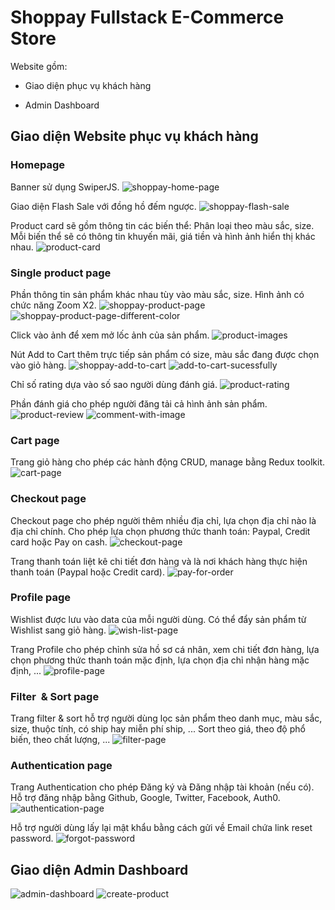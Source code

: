 **Shoppay Fullstack E-Commerce Store**
======================================

Website gồm:

- Giao diện phục vụ khách hàng

- Admin Dashboard

**Giao diện Website phục vụ khách hàng**
----------------------------------------

### **Homepage**
Banner sử dụng SwiperJS.
![shoppay-home-page](https://github.com/GiangLe1999/Shoppay/assets/100833182/74529668-d93e-4b1d-88d4-4596cd097932)

Giao diện Flash Sale với đồng hồ đếm ngược.
![shoppay-flash-sale](https://github.com/GiangLe1999/Shoppay/assets/100833182/87f43445-1271-4750-9a0f-0f95135cb6de)

Product card sẽ gồm thông tin các biến thể: Phân loại theo màu sắc, size. Mỗi biến thể sẽ có thông tin khuyến mãi, giá tiền và hình ảnh hiển thị khác nhau.
![product-card](https://github.com/GiangLe1999/Shoppay/assets/100833182/b240739d-0dbf-4dc1-954a-d51ba62ad660)

### **Single product page**
Phần thông tin sản phẩm khác nhau tùy vào màu sắc, size. Hình ảnh có chức năng Zoom X2.
![shoppay-product-page](https://github.com/GiangLe1999/Shoppay/assets/100833182/f8fb8041-b15a-482d-8210-188395c9508f)
![shoppay-product-page-different-color](https://github.com/GiangLe1999/Shoppay/assets/100833182/47c23e70-7d44-424c-8a71-baeaed5fbe4b)

Click vào ảnh để xem mở lốc ảnh của sản phẩm.
![product-images](https://github.com/GiangLe1999/Shoppay/assets/100833182/115161c0-6ad5-4122-9248-5dbbffdffdd9)

Nút Add to Cart thêm trực tiếp sản phẩm có size, màu sắc đang được chọn vào giỏ hàng.
![shoppay-add-to-cart](https://github.com/GiangLe1999/Shoppay/assets/100833182/534053fc-2366-40d8-8bdc-1a1bd29cd1ce)
![add-to-cart-sucessfully](https://github.com/GiangLe1999/Shoppay/assets/100833182/1f873664-3f20-4a07-bc17-1739a2d6afc9)

Chỉ số rating dựa vào số sao người dùng đánh giá.
![product-rating](https://github.com/GiangLe1999/Shoppay/assets/100833182/41b31933-13c2-4827-b37c-2143d579ad2f)

Phần đánh giá cho phép người đăng tải cả hình ảnh sản phẩm.
![product-review](https://github.com/GiangLe1999/Shoppay/assets/100833182/f3894766-7f59-4a1d-ad0f-c229f4817a45)
![comment-with-image](https://github.com/GiangLe1999/Shoppay/assets/100833182/56edc327-ff59-4a79-b6b4-9949899a5187)

### **Cart page**
Trang giỏ hàng cho phép các hành động CRUD, manage bằng Redux toolkit.
![cart-page](https://github.com/GiangLe1999/Shoppay/assets/100833182/79bba207-0187-4611-b4c4-af6995886df8)

### **Checkout page**
Checkout page cho phép người thêm nhiều địa chỉ, lựa chọn địa chỉ nào là địa chỉ chính. 
Cho phép lựa chọn phương thức thanh toán: Paypal, Credit card hoặc Pay on cash.
![checkout-page](https://github.com/GiangLe1999/Shoppay/assets/100833182/1454d3fc-1f35-4c72-87d8-f9f6b44997fb)

Trang thanh toán liệt kê chi tiết đơn hàng và là nơi khách hàng thực hiện thanh toán (Paypal hoặc Credit card).
![pay-for-order](https://github.com/GiangLe1999/Shoppay/assets/100833182/76980d3d-487e-4180-88c2-27ff0c8961bd)

### **Profile page**
Wishlist được lưu vào data của mỗi người dùng. Có thể đẩy sản phẩm từ Wishlist sang giỏ hàng.
![wish-list-page](https://github.com/GiangLe1999/Shoppay/assets/100833182/eb2184ec-04e3-4029-b1a7-0793b8d24bfb)

Trang Profile cho phép chỉnh sửa hồ sơ cá nhân, xem chi tiết đơn hàng, lựa chọn phương thức thanh toán mặc định, lựa chọn địa chỉ nhận hàng mặc định, ...
![profile-page](https://github.com/GiangLe1999/Shoppay/assets/100833182/edea0a9a-b4de-491b-8479-a5be12bdaf04)

### **Filter  & Sort page**
Trang filter & sort hỗ trợ người dùng lọc sản phẩm theo danh mục, màu sắc, size, thuộc tính, có ship hay miễn phí ship, ... Sort theo giá, theo độ phổ biến, theo chất lượng, ...
![filter-page](https://github.com/GiangLe1999/Shoppay/assets/100833182/2bb7da0c-5d80-4543-8ced-22b5bc641c8a)

### **Authentication page**
Trang Authentication cho phép Đăng ký và Đăng nhập tài khoản (nếu có). Hỗ trợ đăng nhập bằng Github, Google, Twitter, Facebook, Auth0.
![authentication-page](https://github.com/GiangLe1999/Shoppay/assets/100833182/5d37a769-0771-4c75-b560-c69a070b9907)

Hỗ trợ người dùng lấy lại mật khẩu bằng cách gửi về Email chứa link reset password.
![forgot-password](https://github.com/GiangLe1999/Shoppay/assets/100833182/8128c830-3871-42e3-80b2-b6eceff0026c)

**Giao diện Admin Dashboard**
-----------------------------
![admin-dashboard](https://github.com/GiangLe1999/Shoppay/assets/100833182/8db0cf9c-0bc8-41a6-8573-d08dda50b401)
![create-product](https://github.com/GiangLe1999/Shoppay/assets/100833182/d23d7f5e-6b0c-4c3b-b9d7-454ca789c4d5)
